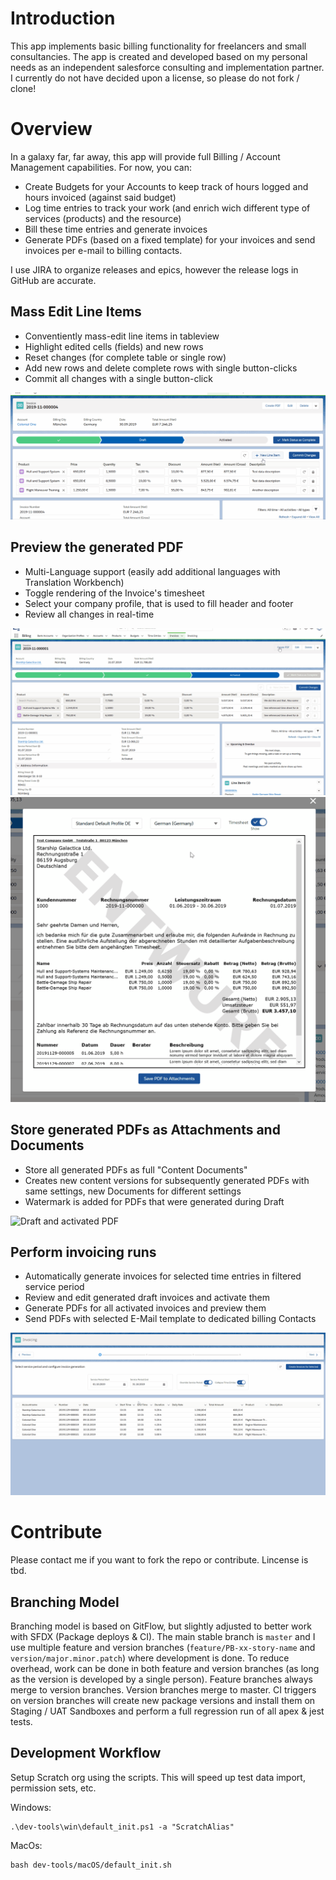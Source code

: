 # Introduction
This app implements basic billing functionality for freelancers and small consultancies.
The app is created and developed based on my personal needs as an independent salesforce consulting and implementation partner.
I currently do not have decided upon a license, so please do not fork / clone!

# Overview
In a galaxy far, far away, this app will provide full Billing / Account Management capabilities. For now, you can:
* Create Budgets for your Accounts to keep track of hours logged and hours invoiced (against said budget)
* Log time entries to track your work (and enrich wich different type of services (products) and the resource)
* Bill these time entries and generate invoices
* Generate PDFs (based on a fixed template) for your invoices and send invoices per e-mail to billing contacts.

I use JIRA to organize releases and epics, however the release logs in GitHub are accurate.

## Mass Edit Line Items
* Conventiently mass-edit line items in tableview
* Highlight edited cells (fields) and new rows
* Reset changes (for complete table or single row)
* Add new rows and delete complete rows with single button-clicks
* Commit all changes with a single button-click

<img src="screenshots/edit-line-items.gif" alt="Edit line items animation"/>

## Preview the generated PDF
* Multi-Language support (easily add additional languages with Translation Workbench)
* Toggle rendering of the Invoice's timesheet
* Select your company profile, that is used to fill header and footer
* Review all changes in real-time

<img src="screenshots/show-pdf-preview.gif" alt="PDF Preview"/>
<img src="screenshots/draft-invoice-preview.gif" alt="Preview for Draft"/>

## Store generated PDFs as Attachments and Documents
* Store all generated PDFs as full "Content Documents"
* Creates new content versions for subsequently generated PDFs with same settings, new Documents for different settings
* Watermark is added for PDFs that were generated during Draft

<img src="screenshots/draft-and-activated-invoice-pdf.gif" alt="Draft and activated PDF"/>

## Perform invoicing runs
* Automatically generate invoices for selected time entries in filtered service period
* Review and edit generated draft invoices and activate them
* Generate PDFs for all activated invoices and preview them
* Send PDFs with selected E-Mail template to dedicated billing Contacts

<img src="screenshots/full-invoicing-run.gif" alt="Full Invoicing Run"/>


# Contribute
Please contact me if you want to fork the repo or contribute. Lincense is tbd.

## Branching Model
Branching model is based on GitFlow, but slightly adjusted to better work with SFDX (Package deploys & CI). The main stable branch is `master` and I use multiple feature and version branches (`feature/PB-xx-story-name` and `version/major.minor.patch`) where development is done. To reduce overhead, work can be done in both feature and version branches (as long as the version is developed by a single person). Feature branches always merge to version branches. Version branches merge to master. CI triggers on version branches will create new package versions and install them on Staging / UAT Sandboxes and perform a full regression run of all apex & jest tests.

## Development Workflow
Setup Scratch org using the scripts. This will speed up test data import, permission sets, etc.

Windows:
```shell
.\dev-tools\win\default_init.ps1 -a "ScratchAlias"
```

MacOs:
```shell
bash dev-tools/macOS/default_init.sh
```